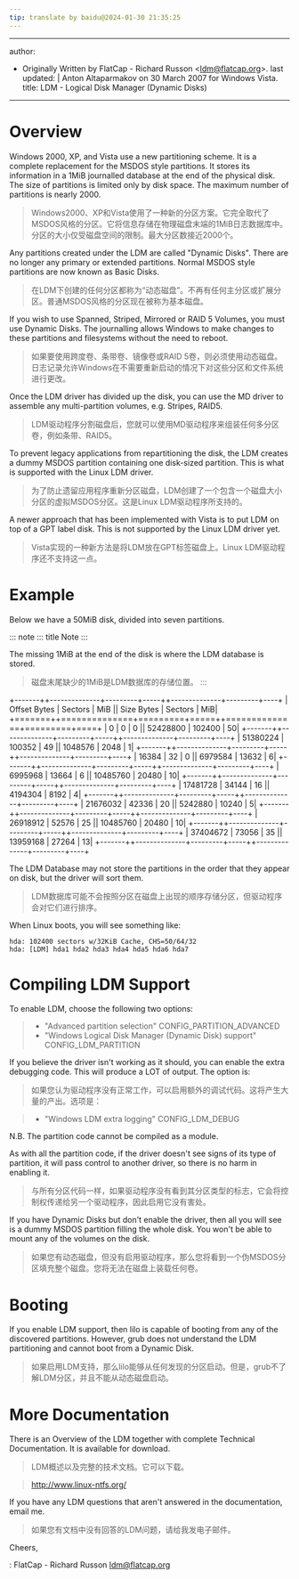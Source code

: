 ```yaml
---
tip: translate by baidu@2024-01-30 21:35:25
---
```

---
author:
- Originally Written by FlatCap - Richard Russon \<<ldm@flatcap.org>\>.
last updated: |
  Anton Altaparmakov on 30 March 2007 for Windows Vista.
title: LDM - Logical Disk Manager (Dynamic Disks)
---

# Overview


Windows 2000, XP, and Vista use a new partitioning scheme. It is a complete replacement for the MSDOS style partitions. It stores its information in a 1MiB journalled database at the end of the physical disk. The size of partitions is limited only by disk space. The maximum number of partitions is nearly 2000.

> Windows2000、XP和Vista使用了一种新的分区方案。它完全取代了MSDOS风格的分区。它将信息存储在物理磁盘末端的1MiB日志数据库中。分区的大小仅受磁盘空间的限制。最大分区数接近2000个。


Any partitions created under the LDM are called \"Dynamic Disks\". There are no longer any primary or extended partitions. Normal MSDOS style partitions are now known as Basic Disks.

> 在LDM下创建的任何分区都称为“动态磁盘”。不再有任何主分区或扩展分区。普通MSDOS风格的分区现在被称为基本磁盘。


If you wish to use Spanned, Striped, Mirrored or RAID 5 Volumes, you must use Dynamic Disks. The journalling allows Windows to make changes to these partitions and filesystems without the need to reboot.

> 如果要使用跨度卷、条带卷、镜像卷或RAID 5卷，则必须使用动态磁盘。日志记录允许Windows在不需要重新启动的情况下对这些分区和文件系统进行更改。


Once the LDM driver has divided up the disk, you can use the MD driver to assemble any multi-partition volumes, e.g. Stripes, RAID5.

> LDM驱动程序分割磁盘后，您就可以使用MD驱动程序来组装任何多分区卷，例如条带、RAID5。


To prevent legacy applications from repartitioning the disk, the LDM creates a dummy MSDOS partition containing one disk-sized partition. This is what is supported with the Linux LDM driver.

> 为了防止遗留应用程序重新分区磁盘，LDM创建了一个包含一个磁盘大小分区的虚拟MSDOS分区。这是Linux LDM驱动程序所支持的。


A newer approach that has been implemented with Vista is to put LDM on top of a GPT label disk. This is not supported by the Linux LDM driver yet.

> Vista实现的一种新方法是将LDM放在GPT标签磁盘上。Linux LDM驱动程序还不支持这一点。

# Example

Below we have a 50MiB disk, divided into seven partitions.

::: note
::: title
Note
:::


The missing 1MiB at the end of the disk is where the LDM database is stored.

> 磁盘末尾缺少的1MiB是LDM数据库的存储位置。
:::

+\-\-\-\-\-\--++\-\-\-\-\-\-\-\-\-\-\-\-\--+\-\-\-\-\-\-\-\--+\-\-\-\--++\-\-\-\-\-\-\-\-\-\-\-\-\--+\-\-\-\-\-\-\-\--+\-\-\--+ \| Offset Bytes \| Sectors \| MiB \|\| Size Bytes \| Sectors \| MiB\| +=======++==============+=========+=====++==============+=========+====+ \| 0 \| 0 \| 0 \|\| 52428800 \| 102400 \| 50\| +\-\-\-\-\-\--++\-\-\-\-\-\-\-\-\-\-\-\-\--+\-\-\-\-\-\-\-\--+\-\-\-\--++\-\-\-\-\-\-\-\-\-\-\-\-\--+\-\-\-\-\-\-\-\--+\-\-\--+ \| 51380224 \| 100352 \| 49 \|\| 1048576 \| 2048 \| 1\| +\-\-\-\-\-\--++\-\-\-\-\-\-\-\-\-\-\-\-\--+\-\-\-\-\-\-\-\--+\-\-\-\--++\-\-\-\-\-\-\-\-\-\-\-\-\--+\-\-\-\-\-\-\-\--+\-\-\--+ \| 16384 \| 32 \| 0 \|\| 6979584 \| 13632 \| 6\| +\-\-\-\-\-\--++\-\-\-\-\-\-\-\-\-\-\-\-\--+\-\-\-\-\-\-\-\--+\-\-\-\--++\-\-\-\-\-\-\-\-\-\-\-\-\--+\-\-\-\-\-\-\-\--+\-\-\--+ \| 6995968 \| 13664 \| 6 \|\| 10485760 \| 20480 \| 10\| +\-\-\-\-\-\--++\-\-\-\-\-\-\-\-\-\-\-\-\--+\-\-\-\-\-\-\-\--+\-\-\-\--++\-\-\-\-\-\-\-\-\-\-\-\-\--+\-\-\-\-\-\-\-\--+\-\-\--+ \| 17481728 \| 34144 \| 16 \|\| 4194304 \| 8192 \| 4\| +\-\-\-\-\-\--++\-\-\-\-\-\-\-\-\-\-\-\-\--+\-\-\-\-\-\-\-\--+\-\-\-\--++\-\-\-\-\-\-\-\-\-\-\-\-\--+\-\-\-\-\-\-\-\--+\-\-\--+ \| 21676032 \| 42336 \| 20 \|\| 5242880 \| 10240 \| 5\| +\-\-\-\-\-\--++\-\-\-\-\-\-\-\-\-\-\-\-\--+\-\-\-\-\-\-\-\--+\-\-\-\--++\-\-\-\-\-\-\-\-\-\-\-\-\--+\-\-\-\-\-\-\-\--+\-\-\--+ \| 26918912 \| 52576 \| 25 \|\| 10485760 \| 20480 \| 10\| +\-\-\-\-\-\--++\-\-\-\-\-\-\-\-\-\-\-\-\--+\-\-\-\-\-\-\-\--+\-\-\-\--++\-\-\-\-\-\-\-\-\-\-\-\-\--+\-\-\-\-\-\-\-\--+\-\-\--+ \| 37404672 \| 73056 \| 35 \|\| 13959168 \| 27264 \| 13\| +\-\-\-\-\-\--++\-\-\-\-\-\-\-\-\-\-\-\-\--+\-\-\-\-\-\-\-\--+\-\-\-\--++\-\-\-\-\-\-\-\-\-\-\-\-\--+\-\-\-\-\-\-\-\--+\-\-\--+


The LDM Database may not store the partitions in the order that they appear on disk, but the driver will sort them.

> LDM数据库可能不会按照分区在磁盘上出现的顺序存储分区，但驱动程序会对它们进行排序。

When Linux boots, you will see something like:

    hda: 102400 sectors w/32KiB Cache, CHS=50/64/32
    hda: [LDM] hda1 hda2 hda3 hda4 hda5 hda6 hda7

# Compiling LDM Support

To enable LDM, choose the following two options:

> -   \"Advanced partition selection\" CONFIG_PARTITION_ADVANCED
> -   \"Windows Logical Disk Manager (Dynamic Disk) support\" CONFIG_LDM_PARTITION


If you believe the driver isn\'t working as it should, you can enable the extra debugging code. This will produce a LOT of output. The option is:

> 如果您认为驱动程序没有正常工作，可以启用额外的调试代码。这将产生大量的产出。选项是：

> -   \"Windows LDM extra logging\" CONFIG_LDM_DEBUG

N.B. The partition code cannot be compiled as a module.


As with all the partition code, if the driver doesn\'t see signs of its type of partition, it will pass control to another driver, so there is no harm in enabling it.

> 与所有分区代码一样，如果驱动程序没有看到其分区类型的标志，它会将控制权传递给另一个驱动程序，因此启用它没有害处。


If you have Dynamic Disks but don\'t enable the driver, then all you will see is a dummy MSDOS partition filling the whole disk. You won\'t be able to mount any of the volumes on the disk.

> 如果您有动态磁盘，但没有启用驱动程序，那么您将看到一个伪MSDOS分区填充整个磁盘。您将无法在磁盘上装载任何卷。

# Booting


If you enable LDM support, then lilo is capable of booting from any of the discovered partitions. However, grub does not understand the LDM partitioning and cannot boot from a Dynamic Disk.

> 如果启用LDM支持，那么lilo能够从任何发现的分区启动。但是，grub不了解LDM分区，并且不能从动态磁盘启动。

# More Documentation


There is an Overview of the LDM together with complete Technical Documentation. It is available for download.

> LDM概述以及完整的技术文档。它可以下载。

> <http://www.linux-ntfs.org/>


If you have any LDM questions that aren\'t answered in the documentation, email me.

> 如果您有文档中没有回答的LDM问题，请给我发电子邮件。

Cheers,

:   FlatCap - Richard Russon <ldm@flatcap.org>
